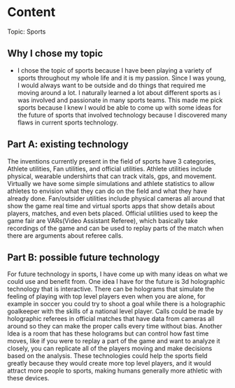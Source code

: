 # Content
Topic: Sports

## Why I chose my topic
* I chose the topic of sports because I have been playing a variety of sports throughout my whole life and it is my passion. Since I was young, I would always want to be outside and do things that required me moving around a lot. I naturally learned a lot about different sports as i was involved and passionate in many sports teams. This made me pick sports because I knew I would be able to come up with some ideas for the future of sports that involved technology because I discovered many flaws in current sports technology.

## Part A: existing technology
The inventions currently present in the field of sports have 3 categories, Athlete utilities, Fan utilities, and official utilities.
Athlete utilities include physical, wearable undershirts that can track vitals, gps, and movement. Virtually we have some simple simulations and athlete statistics to allow athletes to envision what they can do on the field and what they have already done.
Fan/outsider utilities include physical cameras all around that show the game real time and virtual sports apps that show details about players, matches, and even bets placed.
Official utilities used to keep the game fair are VARs(Video Assistant Referee), which basically take recordings of the game and can be used to replay parts of the match when there are arguments about referee calls.

## Part B: possible future technology
For future technology in sports, I have come up with many ideas on what we could use and benefit from. One idea I have for the future is 3d holographic technology that is interactive. There can be holograms that simulate the feeling of playing with top level players even when you are alone, for example in soccer you could try to shoot a goal while there is a holographic goalkeeper with the skills of a national level player. Calls could be made by holographic referees in official matches that have data from cameras all around so they can make the proper calls every time without bias. Another Idea is a room that has these holograms but can control how fast time moves, like if you were to replay a part of the game and want to analyze it closely, you can replicate all of the players moving and make decisions based on the analysis. These technologies could help the sports field greatly because they would create more top level players, and it would attract more people to sports, making humans generally more athletic with these devices.

